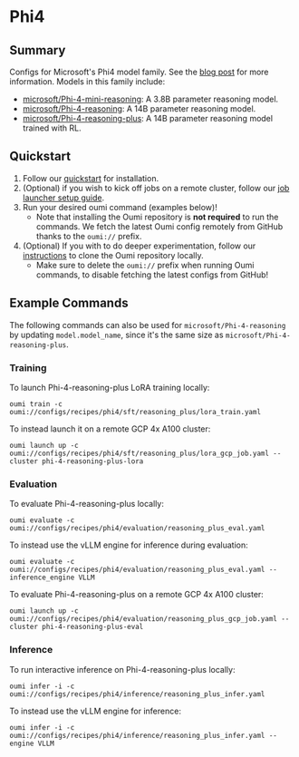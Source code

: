 # Phi4

## Summary

Configs for Microsoft's Phi4 model family. See the [blog post](https://azure.microsoft.com/en-us/blog/one-year-of-phi-small-language-models-making-big-leaps-in-ai/) for more information. Models in this family include:

- [microsoft/Phi-4-mini-reasoning](https://huggingface.co/microsoft/Phi-4-mini-reasoning): A 3.8B parameter reasoning model.
- [microsoft/Phi-4-reasoning](https://huggingface.co/microsoft/Phi-4-reasoning): A 14B parameter reasoning model.
- [microsoft/Phi-4-reasoning-plus](https://huggingface.co/microsoft/Phi-4-reasoning-plus): A 14B parameter reasoning model trained with RL.

## Quickstart

1. Follow our [quickstart](https://oumi.ai/docs/en/latest/get_started/quickstart.html) for installation.
2. (Optional) if you wish to kick off jobs on a remote cluster, follow our [job launcher setup guide](https://oumi.ai/docs/en/latest/user_guides/launch/launch.html#setup).
3. Run your desired oumi command (examples below)!
   - Note that installing the Oumi repository is **not required** to run the commands. We fetch the latest Oumi config remotely from GitHub thanks to the `oumi://` prefix.
4. (Optional) If you with to do deeper experimentation, follow our [instructions](https://oumi.ai/docs/en/latest/development/dev_setup.html) to clone the Oumi repository locally.
   - Make sure to delete the `oumi://` prefix when running Oumi commands, to disable fetching the latest configs from GitHub!

## Example Commands

The following commands can also be used for `microsoft/Phi-4-reasoning` by updating `model.model_name`, since it's the same size as `microsoft/Phi-4-reasoning-plus`.

### Training

To launch Phi-4-reasoning-plus LoRA training locally:

```shell
oumi train -c oumi://configs/recipes/phi4/sft/reasoning_plus/lora_train.yaml
```

To instead launch it on a remote GCP 4x A100 cluster:

```shell
oumi launch up -c oumi://configs/recipes/phi4/sft/reasoning_plus/lora_gcp_job.yaml --cluster phi-4-reasoning-plus-lora
```

### Evaluation

To evaluate Phi-4-reasoning-plus locally:

```shell
oumi evaluate -c oumi://configs/recipes/phi4/evaluation/reasoning_plus_eval.yaml
```

To instead use the vLLM engine for inference during evaluation:

```shell
oumi evaluate -c oumi://configs/recipes/phi4/evaluation/reasoning_plus_eval.yaml --inference_engine VLLM
```

To evaluate Phi-4-reasoning-plus on a remote GCP 4x A100 cluster:

```shell
oumi launch up -c oumi://configs/recipes/phi4/evaluation/reasoning_plus_gcp_job.yaml --cluster phi-4-reasoning-plus-eval
```

### Inference

To run interactive inference on Phi-4-reasoning-plus locally:

```shell
oumi infer -i -c oumi://configs/recipes/phi4/inference/reasoning_plus_infer.yaml
```

To instead use the vLLM engine for inference:

```shell
oumi infer -i -c oumi://configs/recipes/phi4/inference/reasoning_plus_infer.yaml --engine VLLM
```
